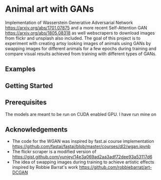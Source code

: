 # Animal art with GANs
Implementation of Wasserstein Generative Adversarial Network https://arxiv.org/abs/1701.07875
and a more recent Self-Attention GAN https://arxiv.org/abs/1805.08318 as well webscrapers to download images from flickr and unsplash also included.
The goal of this project is to experiment with creating artsy looking images of animals using GANs by swapping images for different animals for a few epochs during training and compare visual results achieved from training with different types of GANs.

## Examples

## Getting Started

## Prerequisites
The models are meant to be run on CUDA enabled GPU. I have run mine on 


## Acknowledgements
- The code for the WGAN was inspired by fast.ai course implementation https://github.com/fastai/fastai/blob/master/courses/dl2/wgan.ipynb
- The flickr scraper is a modified version of https://gist.github.com/yunjey/14e3a069ad2aa3adf72dee93a53117d6
- The idea of swapping images during training to achieve artistic effects inspired by Robbie Barrat's work https://github.com/robbiebarrat/art-DCGAN
